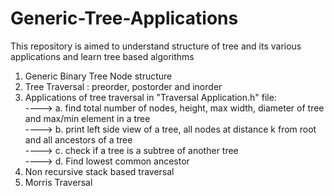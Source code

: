# Generic-Tree-Applications
This repository is aimed to understand structure of tree and its various applications and learn tree based algorithms</br>
1. Generic Binary Tree Node structure</br>
2. Tree Traversal : preorder, postorder and inorder</br>
3. Applications of tree traversal in "Traversal Application.h" file:</br>
---->  a. find total number of nodes, height, max width, diameter of tree and max/min element in a tree</br>
---->  b. print left side view of a tree, all nodes at distance k from root and all ancestors of a tree</br>
---->  c. check if a tree is a subtree of another tree</br>
---->  d. Find lowest common ancestor</br>
4. Non recursive stack based traversal</br>
5. Morris Traversal</br>

